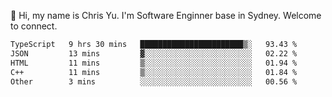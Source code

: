 👋 Hi, my name is Chris Yu. I'm Software Enginner base in Sydney. Welcome to connect.

<!--START_SECTION:waka-->

```txt
TypeScript   9 hrs 30 mins   ███████████████████████▒░   93.43 %
JSON         13 mins         ▓░░░░░░░░░░░░░░░░░░░░░░░░   02.22 %
HTML         11 mins         ▒░░░░░░░░░░░░░░░░░░░░░░░░   01.94 %
C++          11 mins         ▒░░░░░░░░░░░░░░░░░░░░░░░░   01.84 %
Other        3 mins          ░░░░░░░░░░░░░░░░░░░░░░░░░   00.56 %
```

<!--END_SECTION:waka-->
